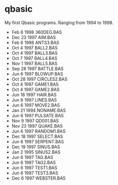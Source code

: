 # qbasic

My first Qbasic programs. Ranging from 1994 to 1998.

- Feb  6  1998 360DEG.BAS
- Dec 23  1997 AIM.BAS
- Feb  6  1998 ANTS3.BAS
- Oct  4  1997 BALL2.BAS
- Oct  4  1997 BALL3.BAS
- Oct  7  1997 BALL4.BAS
- Nov  1  1997 BALL5.BAS
- Sep 28  1997 BATTLE.BAS
- Jun  6  1997 BLOWUP.BAS
- Oct 28  1997 CIRCLES2.BAS
- Oct  4  1997 GAME1.BAS
- Oct  4  1997 GAME2.BAS
- Jun 16  1997 HAIR.BAS
- Jun  6  1997 LINES.BAS
- Jun  6  1997 MOVE2.BAS
- Jan 21  1994 NONAME.BAS
- Jun  6  1997 PULSATE.BAS
- Nov  9  1997 QD001.BAS
- Nov 23  1997 QUAKE.BAS
- Jun  6  1997 RANDOM1.BAS
- Dec 18  1997 SELECT.BAS
- Jun  6  1997 SERPENT.BAS
- Dec 19  1997 SINUS.BAS
- Jan  2  1995 SINUS2.BAS
- Jun  6  1997 TAG.BAS
- Jun  6  1997 TAG2.BAS
- Jun  6  1997 TEST1.BAS
- Jun  6  1997 TEST3.BAS
- Dec  6  1997 WEBSTER.BAS

